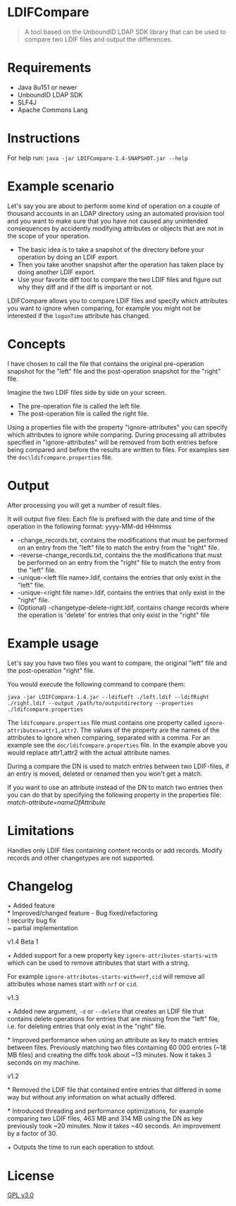 # LDIFCompare

> A tool based on the UnboundID LDAP SDK library that can be used to compare two LDIF files and output the differences.

# Requirements

- Java 8u151 or newer
- UnboundID LDAP SDK
- SLF4J
- Apache Commons Lang

# Instructions

For help run:
`java -jar LDIFCompare-1.4-SNAPSHOT.jar --help`

# Example scenario

Let's say you are about to perform some kind of operation on a couple of thousand 
accounts in an LDAP directory using an automated provision tool and you want to make
sure that you have not caused any unintended consequences by accidently modifying
attributes or objects that are not in the scope of your operation.

- The basic idea is to take a snapshot of the directory before your operation by doing an LDIF export.
- Then you take another snapshot after the operation has taken place by doing another LDIF export.
- Use your favorite diff tool to compare the two LDIF files and figure out why they diff and if the diff is important or not.

LDIFCompare allows you to compare LDIF files and specify which attributes you 
want to ignore when comparing, for example you might not be interested if the 
`logonTime` attribute has changed.

# Concepts

I have chosen to call the file that contains the original pre-operation snapshot for the "left" file and the post-operation snapshot for the "right" file.

Imagine the two LDIF files side by side on your screen.
- The pre-operation file is called the left file.
- The post-operation file is called the right file.

Using a properties file with the property "ignore-attributes" you can specify which attributes to ignore while comparing.
During processing all attributes specified in "ignore-attributes" will be removed from both entries before being compared and before the results are written to files.
For examples see the `doc\ldifcompare.properties` file.

# Output

After processing you will get a number of result files.

It will output five files:
Each file is prefixed with the date and time of the operation in the following format:
yyyy-MM-dd HHmmss

- -change_records.txt, contains the modifications that must be performed on an entry from the "left" file to match the entry from the "right" file.
- -reverse-change_records.txt, contains the the modifications that must be performed on an entry from the "right" file to match the entry from the "left" file.
- -unique-\<left file name>.ldif, contains the entries that only exist in the "left" file.
- -unique-\<right file name>.ldif, contains the entries that only exist in the "right" file. 
- (Optional) -changetype-delete-right.ldif, contains change records where the operation is 'delete' for entries that only exist in the "right" file

# Example usage

Let's say you have two files you want to compare, the original "left" file and the post-operation "right" file.

You would execute the following command to compare them:

`java -jar LDIFCompare-1.4.jar --ldifLeft ./left.ldif --ldifRight ./right.ldif --output /path/to/outputdirectory --properties ./ldifcompare.properties`

The `ldifcompare.properties` file must contains one property called `ignore-attributes=attr1,attr2`.
The values of the property are the names of the attributes to ignore when comparing, separated with a comma.
For an example see the `doc/ldifcompare.properties` file.
In the example above you would replace attr1,attr2 with the actual attribute names.

During a compare the DN is used to match entries between two LDIF-files, if an entry is moved, deleted or renamed then you won't get a match.

If you want to use an attribute instead of the DN to match two entries then you can do that by specifying the following property in the properties file:
*match-attribute=nameOfAttribute*

# Limitations

Handles only LDIF files containing content records or add records. Modify records and other changetypes are not supported.

# Changelog

 \+ Added feature            
 \* Improved/changed feature 
 \- Bug fixed/refactoring    
 ! security bug fix         
 ~ partial implementation

v1.4 Beta 1
 
\+ Added support for a new property key `ignore-attributes-starts-with` which can be used to remove attributes that start with a string.

For example `ignore-attributes-starts-with=nrf,cid` will remove all attributes whose names start with `nrf` or `cid`.

v1.3

\+ Added new argument, `-d` or `--delete` that creates an LDIF file that contains delete operations for entries that are missing from the "left" file, i.e. for deleting entries that only exist in the "right" file.

\* Improved performance when using an attribute as key to match entries between files. Previously matching two files containing 60 000 entries (~18 MB files) and creating the diffs took about ~13 minutes. Now it takes 3 seconds on my machine.

v1.2

\* Removed the LDIF file that contained entire entries that differed in some way but without any information on what actually differed.

\* Introduced threading and performance optimizations, for example comparing two LDIF files, 463 MB and 314 MB using the DN as key previously took ~20 minutes. Now it takes ~40 seconds. An improvement by a factor of 30.

\+ Outputs the time to run each operation to stdout.



# License

[GPL v3.0](http://www.gnu.org/licenses/gpl-3.0.txt)
